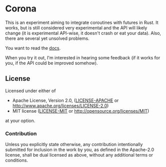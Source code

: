 # Corona

This is an experiment aiming to integrate coroutines with futures in Rust. It
works, but is still considered very experimental and the API will likely
change (it is experimental API-wise, it doesn't crash or eat your data). Also,
there are several yet unsolved problems.

You want to read the [docs](https://docs.rs/corona).

When you try it out, I'm interested in hearing some feedback (if it works for
you, if the API could be improved somehow).

## License

Licensed under either of

 * Apache License, Version 2.0, ([LICENSE-APACHE](LICENSE-APACHE) or http://www.apache.org/licenses/LICENSE-2.0)
 * MIT license ([LICENSE-MIT](LICENSE-MIT) or http://opensource.org/licenses/MIT)

at your option.

### Contribution

Unless you explicitly state otherwise, any contribution intentionally
submitted for inclusion in the work by you, as defined in the Apache-2.0
license, shall be dual licensed as above, without any additional terms
or conditions.
